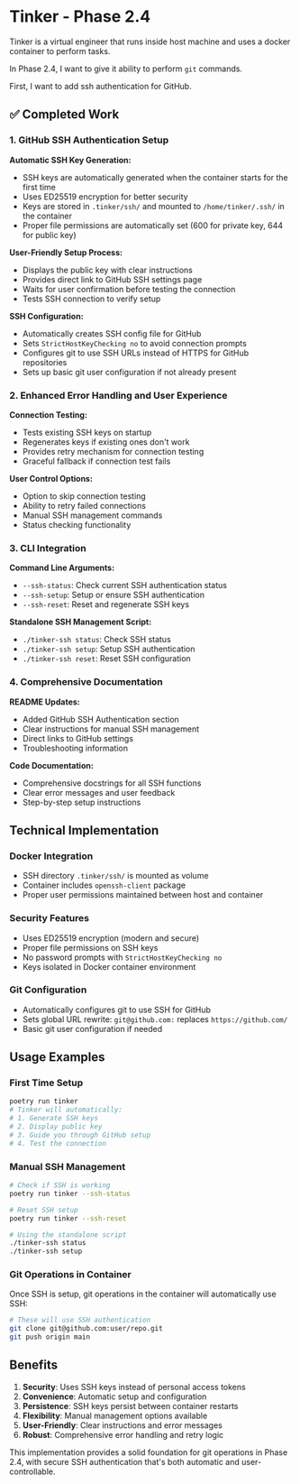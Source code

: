 # Tinker - Phase 2.4

Tinker is a virtual engineer that runs inside host machine and uses a docker container to perform tasks.

In Phase 2.4, I want to give it ability to perform `git` commands.

First, I want to add ssh authentication for GitHub.

## ✅ Completed Work

### 1. GitHub SSH Authentication Setup

**Automatic SSH Key Generation:**
- SSH keys are automatically generated when the container starts for the first time
- Uses ED25519 encryption for better security
- Keys are stored in `.tinker/ssh/` and mounted to `/home/tinker/.ssh/` in the container
- Proper file permissions are automatically set (600 for private key, 644 for public key)

**User-Friendly Setup Process:**
- Displays the public key with clear instructions
- Provides direct link to GitHub SSH settings page
- Waits for user confirmation before testing the connection
- Tests SSH connection to verify setup

**SSH Configuration:**
- Automatically creates SSH config file for GitHub
- Sets `StrictHostKeyChecking no` to avoid connection prompts
- Configures git to use SSH URLs instead of HTTPS for GitHub repositories
- Sets up basic git user configuration if not already present

### 2. Enhanced Error Handling and User Experience

**Connection Testing:**
- Tests existing SSH keys on startup
- Regenerates keys if existing ones don't work
- Provides retry mechanism for connection testing
- Graceful fallback if connection test fails

**User Control Options:**
- Option to skip connection testing
- Ability to retry failed connections
- Manual SSH management commands
- Status checking functionality

### 3. CLI Integration

**Command Line Arguments:**
- `--ssh-status`: Check current SSH authentication status
- `--ssh-setup`: Setup or ensure SSH authentication
- `--ssh-reset`: Reset and regenerate SSH keys

**Standalone SSH Management Script:**
- `./tinker-ssh status`: Check SSH status
- `./tinker-ssh setup`: Setup SSH authentication  
- `./tinker-ssh reset`: Reset SSH configuration

### 4. Comprehensive Documentation

**README Updates:**
- Added GitHub SSH Authentication section
- Clear instructions for manual SSH management
- Direct links to GitHub settings
- Troubleshooting information

**Code Documentation:**
- Comprehensive docstrings for all SSH functions
- Clear error messages and user feedback
- Step-by-step setup instructions

## Technical Implementation

### Docker Integration
- SSH directory `.tinker/ssh/` is mounted as volume
- Container includes `openssh-client` package
- Proper user permissions maintained between host and container

### Security Features
- Uses ED25519 encryption (modern and secure)
- Proper file permissions on SSH keys
- No password prompts with `StrictHostKeyChecking no`
- Keys isolated in Docker container environment

### Git Configuration
- Automatically configures git to use SSH for GitHub
- Sets global URL rewrite: `git@github.com:` replaces `https://github.com/`
- Basic git user configuration if needed

## Usage Examples

### First Time Setup
```bash
poetry run tinker
# Tinker will automatically:
# 1. Generate SSH keys
# 2. Display public key
# 3. Guide you through GitHub setup
# 4. Test the connection
```

### Manual SSH Management
```bash
# Check if SSH is working
poetry run tinker --ssh-status

# Reset SSH setup
poetry run tinker --ssh-reset

# Using the standalone script
./tinker-ssh status
./tinker-ssh setup
```

### Git Operations in Container
Once SSH is setup, git operations in the container will automatically use SSH:
```bash
# These will use SSH authentication
git clone git@github.com:user/repo.git
git push origin main
```

## Benefits

1. **Security**: Uses SSH keys instead of personal access tokens
2. **Convenience**: Automatic setup and configuration  
3. **Persistence**: SSH keys persist between container restarts
4. **Flexibility**: Manual management options available
5. **User-Friendly**: Clear instructions and error messages
6. **Robust**: Comprehensive error handling and retry logic

This implementation provides a solid foundation for git operations in Phase 2.4, with secure SSH authentication that's both automatic and user-controllable.
